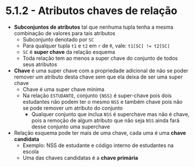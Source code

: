 # 5.1.2 - Atributos chaves de relação

* **Subconjuntos de atributos** tal que nenhuma tupla tenha a mesma combinação de valores para tais atributos
  * Subconjunto denotado por `SC`
  * Para qualquer tupla `t1` e `t2` em `r` de `R`, vale: `t1[SC] != t2[SC]`
  * `SC` é **super chave** da relação esquema
  * Toda relação tem ao menos a super chave do conjunto de todos seus atributos
* **Chave** é uma super chave com a propriedade adicional de não se poder remover um atributo desta chave sem que ela deixa de ser uma super chave
  * Chave é uma super chave mínima
  * Na relação `ESTUDANTE`, conjunto `{NSS}` é super-chave pois dois estudantes não podem ter o mesmo `NSS` e também chave pois não se pode remover um atributo do conjunto
    * Qualquer conjunto que inclua `NSS` é superchave mas não é chave, pois a remoção de algum atributo que não seja `NSS` ainda fará desse conjunto uma superchave
* Relação esquema pode ter mais de uma chave, cada uma é uma **chave candidata**
  * Exemplo: NSS de estudante e código interno de estudantes na escola
  * Uma das chaves candidatas é a **chave primária**